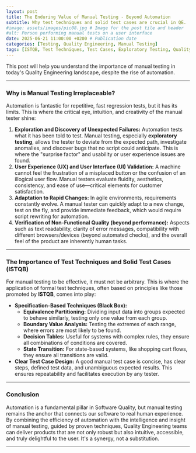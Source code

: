 ```yaml
---
layout: post
title: The Enduring Value of Manual Testing - Beyond Automation
subtitle: Why test techniques and solid test cases are crucial in QE.
#image: assets/images/pic08.jpg # Image for the post tile and header
#alt: Person performing manual tests on a user interface
date: 2025-06-21 11:00:00 +0200 # Publication date
categories: [Testing, Quality Engineering, Manual Testing]
tags: [ISTQB, Test Techniques, Test Cases, Exploratory Testing, Quality Assurance]
---
```


This post will help you understand the importance of manual testing in today's Quality Engineering landscape, despite the rise of automation.

---

### Why is Manual Testing Irreplaceable?

Automation is fantastic for repetitive, fast regression tests, but it has its limits. This is where the critical eye, intuition, and creativity of the manual tester shine:

1.  **Exploration and Discovery of Unexpected Failures:** Automation tests what it has been told to test. Manual testing, especially **exploratory testing**, allows the tester to deviate from the expected path, investigate anomalies, and discover bugs that no script could anticipate. This is where the "surprise factor" and usability or user experience issues are found.
2.  **User Experience (UX) and User Interface (UI) Validation:** A machine cannot feel the frustration of a misplaced button or the confusion of an illogical user flow. Manual testers evaluate fluidity, aesthetics, consistency, and ease of use—critical elements for customer satisfaction.
3.  **Adaptation to Rapid Changes:** In agile environments, requirements constantly evolve. A manual tester can quickly adapt to a new change, test on the fly, and provide immediate feedback, which would require script rewriting for automation.
4.  **Verification of Non-Functional Quality (beyond performance):** Aspects such as text readability, clarity of error messages, compatibility with different browsers/devices (beyond automated checks), and the overall feel of the product are inherently human tasks.

---

### The Importance of Test Techniques and Solid Test Cases (ISTQB)

For manual testing to be effective, it must not be arbitrary. This is where the application of formal test techniques, often based on principles like those promoted by **ISTQB**, comes into play:

* **Specification-Based Techniques (Black Box):**
    * **Equivalence Partitioning:** Dividing input data into groups expected to behave similarly, testing only one value from each group.
    * **Boundary Value Analysis:** Testing the extremes of each range, where errors are most likely to be found.
    * **Decision Tables:** Useful for systems with complex rules, they ensure all combinations of conditions are covered.
    * **State Transition:** For state-based systems, like shopping cart flows, they ensure all transitions are valid.
* **Clear Test Case Design:** A good manual test case is concise, has clear steps, defined test data, and unambiguous expected results. This ensures repeatability and facilitates execution by any tester.

---

### Conclusion

Automation is a fundamental pillar in Software Quality, but manual testing remains the anchor that connects our software to real human experience. By combining the efficiency of automation with the intelligence and insight of manual testing, guided by proven techniques, Quality Engineering teams can deliver products that are not only robust but also intuitive, accessible, and truly delightful to the user. It's a synergy, not a substitution.

---

